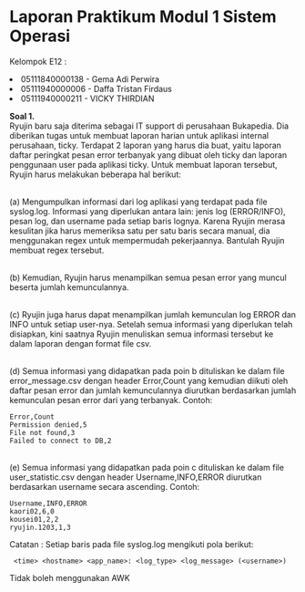 # Laporan Praktikum Modul 1 Sistem Operasi

Kelompok E12 :
<li>05111840000138 - Gema Adi Perwira
<li>05111940000006 - Daffa Tristan Firdaus
<li>05111940000211 - VICKY THIRDIAN

**Soal 1.** 
<br>Ryujin baru saja diterima sebagai IT support di perusahaan Bukapedia. Dia diberikan tugas untuk membuat laporan harian untuk aplikasi internal perusahaan, ticky. Terdapat 2 laporan yang harus dia buat, yaitu laporan daftar peringkat pesan error terbanyak yang dibuat oleh ticky dan laporan penggunaan user pada aplikasi ticky. Untuk membuat laporan tersebut, Ryujin harus melakukan beberapa hal berikut:

<br>(a) Mengumpulkan informasi dari log aplikasi yang terdapat pada file syslog.log. Informasi yang diperlukan antara lain: jenis log (ERROR/INFO), pesan log, dan username pada setiap baris lognya. Karena Ryujin merasa kesulitan jika harus memeriksa satu per satu baris secara manual, dia menggunakan regex untuk mempermudah pekerjaannya. Bantulah Ryujin membuat regex tersebut.

<br>(b) Kemudian, Ryujin harus menampilkan semua pesan error yang muncul beserta jumlah kemunculannya.

<br>(c) Ryujin juga harus dapat menampilkan jumlah kemunculan log ERROR dan INFO untuk setiap user-nya.
Setelah semua informasi yang diperlukan telah disiapkan, kini saatnya Ryujin menuliskan semua informasi tersebut ke dalam laporan dengan format file csv.

<br>(d) Semua informasi yang didapatkan pada poin b dituliskan ke dalam file error_message.csv dengan header Error,Count yang kemudian diikuti oleh daftar pesan error dan jumlah kemunculannya diurutkan berdasarkan jumlah kemunculan pesan error dari yang terbanyak.
Contoh:
```
Error,Count
Permission denied,5
File not found,3
Failed to connect to DB,2
```

<br>(e) Semua informasi yang didapatkan pada poin c dituliskan ke dalam file user_statistic.csv dengan header Username,INFO,ERROR diurutkan berdasarkan username secara ascending.
Contoh:
```
Username,INFO,ERROR
kaori02,6,0
kousei01,2,2
ryujin.1203,1,3
```
Catatan :
Setiap baris pada file syslog.log mengikuti pola berikut:
```
 <time> <hostname> <app_name>: <log_type> <log_message> (<username>)
 ```
Tidak boleh menggunakan AWK
